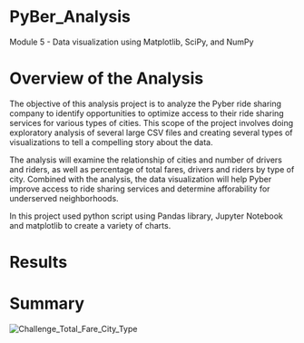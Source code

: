 # PyBer_Analysis
Module 5 - Data visualization using Matplotlib, SciPy, and NumPy

# Overview of the Analysis
The objective of this analysis project is to analyze the Pyber ride sharing company to identify opportunities to optimize access to their ride sharing services for various types of cities. This scope of the project involves doing exploratory analysis of several large CSV files and creating several types of visualizations to tell a compelling story about the data.

The analysis will examine the relationship of cities and number of drivers and riders, as well as percentage of total fares, drivers and riders by type of city.
Combined with the analysis, the data visualization will help Pyber improve access to ride sharing services and determine afforability for underserved neighborhoods.

In this project used python script using Pandas library, Jupyter Notebook and matplotlib to create a variety of charts.


# Results

# Summary 
![Challenge_Total_Fare_City_Type](https://user-images.githubusercontent.com/80140082/115127911-ffc1de80-9f8e-11eb-87ef-b3b68f36f861.png)

